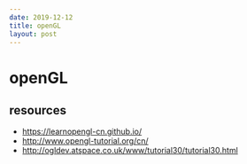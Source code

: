 ```yaml
---
date: 2019-12-12
title: openGL
layout: post
---
```

# openGL

## resources

+ https://learnopengl-cn.github.io/
+ http://www.opengl-tutorial.org/cn/
+ http://ogldev.atspace.co.uk/www/tutorial30/tutorial30.html
